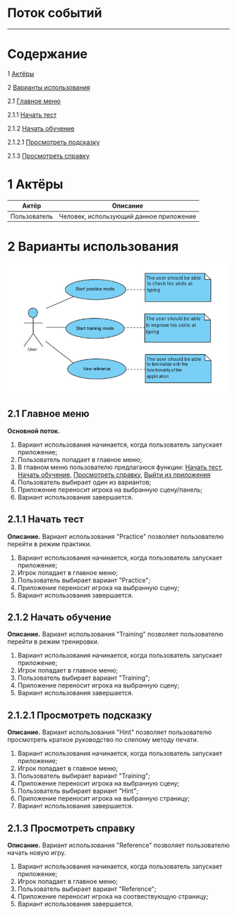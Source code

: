 # Поток событий
***
# Содержание

1 [Актёры](#1) <br>

2  [Варианты использования](#2) <br>

2.1 [Главное меню](#2.1) <br>

2.1.1 [Начать тест](#2.2) <br>

2.1.2 [Начать обучение](#2.3) <br>

2.1.2.1 [Просмотреть подсказку](#2.3.1) <br>

2.1.3 [Просмотреть справку](#2.4) <br>


<a name="1"/>

# 1 Актёры

| Актёр         | Описание           |
| ------------- |:------------------:|
| Пользователь  | Человек, использующий данное приложение |

<a name="2"/>

# 2 Варианты использования

![](https://github.com/650501student/CHAR/blob/master/docs/Diagrams/usecaseDiagr.jpg)

<a name="2.1"/>

## 2.1 Главное меню

**Основной поток.** 
1. Вариант использования начинается, когда пользователь запускает приложение;
2. Пользователь попадает в главное меню;
2. В главном меню пользователю предлагаюся функции: [Начать тест](#2.2), [Начать обучение](#2.3), [Просмотреть справку](#2.4), [Выйти из приложения](#2.5)
3. Пользователь выбирает один из вариантов;
4. Приложение переносит игрока на выбранную сцену/панель;
5. Вариант использования завершается.

<a name="2.2"/>

## 2.1.1 Начать тест

**Описание.** Вариант использования "Practice" позволяет пользователю перейти в режим практики.
1. Вариант использования начинается, когда пользователь запускает приложение;
2. Игрок попадает в главное меню;
3. Пользователь выбирает вариант "Practice";
4. Приложение переносит игрока на выбранную сцену;
5. Вариант использования завершается.

<a name="2.3"/>

## 2.1.2 Начать обучение

**Описание.** Вариант использования "Training" позволяет пользователю перейти в режим тренировки.
1. Вариант использования начинается, когда пользователь запускает приложение;
2. Игрок попадает в главное меню;
3. Пользователь выбирает вариант "Training";
4. Приложение переносит игрока на выбранную сцену;
5. Вариант использования завершается.

<a name="2.3.1"/>

## 2.1.2.1 Просмотреть подсказку

**Описание.** Вариант использования "Hint" позволяет пользователю просмотреть краткое руководство по слепому методу печати.
1. Вариант использования начинается, когда пользователь запускает приложение;
2. Игрок попадает в главное меню;
3. Пользователь выбирает вариант "Training";
4. Приложение переносит игрока на выбранную сцену;
5. Пользователь выбирает вариант "Hint";
6. Приложение переносит игрока на выбранную страницу;
7. Вариант использования завершается.

<a name="2.4"/>

## 2.1.3 Просмотреть справку

**Описание.** Вариант использования "Reference" позволяет пользователю начать новую игру.
1. Вариант использования начинается, когда пользователь запускает приложение;
2. Игрок попадает в главное меню;
3. Пользователь выбирает вариант "Reference";
4. Приложение переносит игрока на соотвествующую страницу;
5. Вариант использования завершается.

